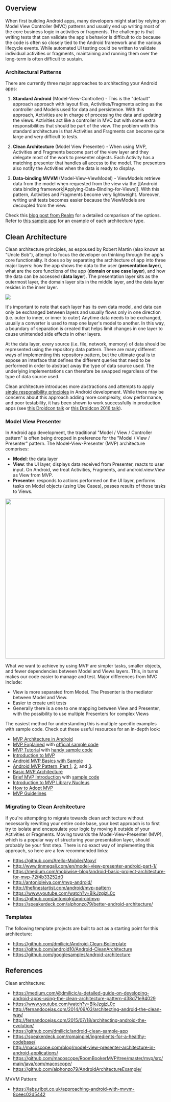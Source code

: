 ## Overview

When first building Android apps, many developers might start by relying on Model View Controller (MVC) patterns and usually end up writing most of the core business logic in activities or fragments.  The challenge is that writing tests that can validate the app's behavior is difficult to do because the code is often so closely tied to the Android framework and the various lifecycle events.  While automated UI testing could be written to validate individual activities or fragments, maintaining and running them over the long-term is often difficult to sustain.

### Architectural Patterns

There are currently three major approaches to architecting your Android apps:

 1. **Standard Android** (Model-View-Controller) - This is the "default" approach approach with layout files, Activities/Fragments acting as the controller and Models used for data and persistence. With this approach, Activities are in charge of processing the data and updating the views. Activities act like a controller in MVC but with some extra responsibilities that should be part of the view. The problem with this standard architecture is that Activities and Fragments can become quite large and very difficult to tests.

 2. **Clean Architecture** (Model View Presenter) - When using MVP, Activities and Fragments become part of the view layer and they delegate most of the work to presenter objects. Each Activity has a matching presenter that handles all access to the model. The presenters also notify the Activities when the data is ready to display. 

 3. **Data-binding MVVM** (Model-View-ViewModel) - ViewModels retrieve data from the model when requested from the view via the [[Android data binding framework|Applying-Data-Binding-for-Views]]. With this pattern, Activities and Fragments become very lightweight. Moreover, writing unit tests becomes easier because the ViewModels are decoupled from the view.

Check this [blog post from Realm](https://realm.io/news/eric-maxwell-mvc-mvp-and-mvvm-on-android/) for a detailed comparison of the options. Refer to [this sample app](https://github.com/ivacf/archi) for an example of each architecture type. 

## Clean Architecture

Clean architecture principles, as espoused by Robert Martin (also known as "Uncle Bob"), attempt to focus the developer on thinking through the app's core functionality.  It does so by separating the architecture of app into three major layers: how the app shows the data to the user (**presentation layer**), what are the core functions of the app (**domain or use case layer**), and how the data can be accessed (**data layer**).  The presentation layer sits as the outermost layer, the domain layer sits in the middle layer, and the data layer resides in the inner layer.  

<img src="http://i.imgur.com/tJxzrx2.png" />

It's important to note that each layer has its own data model, and data can only be exchanged between layers and usually flows only in one direction (i.e. outer to inner, or inner to outer)  Anytime data needs to be exchanged, usually a converter is used to map one layer's model to another.  In this way, a boundary of separation is created that helps limit changes in one layer to cause unintended side effects in other layers.

At the data layer, every source (i.e. file, network, memory) of data should be represented using the repository data pattern.  There are many different ways of implementing this repository pattern, but the ultimate goal is to expose an interface that defines the different queries that need to be performed in order to abstract away the type of data source used.  The underlying implementations can therefore be swapped regardless of the type of data source used.

Clean architecture introduces more abstractions and attempts to apply [single responsibility principles](https://en.wikipedia.org/wiki/Single_responsibility_principle) in Android development.  While there may be concerns about this approach adding more complexity, slow performance, and poor testability, it has been shown to work successfully in production apps (see [this Droidcon talk](https://www.youtube.com/watch?v=-oZswd1j5H0) or [this Droidcon 2016 talk](https://www.youtube.com/watch?v=R89ufpJI3SY)).

### Model View Presenter

In Android app development, the traditional "Model / View / Controller pattern" is often being dropped in preference for the "Model / View / Presenter" pattern. The Model-View-Presenter (MVP) architecture comprises:

 * **Model**: the data layer
 * **View**: the UI layer, displays data received from Presenter, reacts to user input. On Android, we treat Activities, Fragments, and android.view.View as View from MVP.
 * **Presenter**: responds to actions performed on the UI layer, performs tasks on Model objects (using Use Cases), passes results of those tasks to Views.

<img src="http://i.imgur.com/5WLQno7.png" width="500" />

What we want to achieve by using MVP are simpler tasks, smaller objects, and fewer dependencies between Model and Views layers. This, in turns makes our code easier to manage and test. Major differences from MVC include:

* View is more separated from Model. The Presenter is the mediator between Model and View.
* Easier to create unit tests
* Generally there is a one to one mapping between View and Presenter, with the possibility to use multiple Presenters for complex Views

The easiest method for understanding this is multiple specific examples with sample code. Check out these useful resources for an in-depth look:

 * [MVP Architecture in Android](http://macoscope.com/blog/model-view-presenter-architecture-in-android-applications/)
 * [MVP Explained](https://medium.com/upday-devs/android-architecture-patterns-part-2-model-view-presenter-8a6faaae14a5#.u53s2u5gu) with [official sample code](https://github.com/googlesamples/android-architecture/tree/todo-mvp-rxjava/)
 * [MVP Tutorial](https://medium.com/@be.betr.codr/android-mvp-survival-guide-b2094ab79f78#.ee4ajr7pz) with [handy sample code](https://github.com/WillyShakes/NetflixShows)
 * [Introduction to MVP](https://code.tutsplus.com/tutorials/an-introduction-to-model-view-presenter-on-android--cms-26162)
 * [Android MVP Basics with Sample](https://android.jlelse.eu/android-mvp-basics-w-sample-app-3698e33ab9db)
 * [Android MVP Pattern, Part 1](http://www.tinmegali.com/en/model-view-presenter-android-part-1/), [2](http://www.tinmegali.com/en/model-view-presenter-mvp-in-android-part-2/), and [3](http://www.tinmegali.com/en/model-view-presenter-mvp-in-android-part-3/). 
 * [Basic MVP Architecture](https://medium.com/mobiwise-blog/android-basic-project-architecture-for-mvp-72f4b33252d0#.dcco0jo19)
 * [Brief MVP Introduction](https://antonioleiva.com/mvp-android/) with [sample code](https://github.com/antoniolg/androidmvp)
 * [Introduction to MVP Library Nucleus](http://konmik.com/post/introduction_to_model_view_presenter_on_android/)
 * [How to Adopt MVP](https://code.tutsplus.com/tutorials/how-to-adopt-model-view-presenter-on-android--cms-26206)
 * [MVP Guidelines](https://medium.com/@cervonefrancesco/model-view-presenter-android-guidelines-94970b430ddf#.uzpd446ez)

### Migrating to Clean Architecture

If you're attempting to migrate towards clean architecture without necessarily rewriting your entire code base, your best approach is to first try to isolate and encapsulate your logic by moving it outside of your Activities or Fragments.  Moving towards the Model-View-Presenter (MVP), which is a popular way of structuring your presentation layer, should probably be your first step.  There is no exact way of implementing this approach, so here are a few recommended links:

* <https://github.com/Arello-Mobile/Moxy/>
* <http://www.tinmegali.com/en/model-view-presenter-android-part-1/>
* <https://medium.com/mobiwise-blog/android-basic-project-architecture-for-mvp-72f4b33252d0>
* <http://antonioleiva.com/mvp-android/>
* <http://thefinestartist.com/android/mvp-pattern>
* <https://www.youtube.com/watch?v=BlkJzgjzL0c>
* <https://github.com/antoniolg/androidmvp>
* <https://speakerdeck.com/alphonzo79/better-android-architecture/>

### Templates

The following template projects are built to act as a starting point for this architecture:

 * <https://github.com/dmilicic/Android-Clean-Boilerplate>
 * <https://github.com/android10/Android-CleanArchitecture>
 * <https://github.com/googlesamples/android-architecture>

## References

Clean architecture:

* <https://medium.com/@dmilicic/a-detailed-guide-on-developing-android-apps-using-the-clean-architecture-pattern-d38d71e94029>
* <https://www.youtube.com/watch?v=BlkJzgjzL0c>
* <http://fernandocejas.com/2014/09/03/architecting-android-the-clean-way/>
* <http://fernandocejas.com/2015/07/18/architecting-android-the-evolution/>
* <https://github.com/dmilicic/android-clean-sample-app>
* <https://speakerdeck.com/romainpiel/ingredients-for-a-healthy-codebase/>
* <http://macoscope.com/blog/model-view-presenter-architecture-in-android-applications/>
* <https://github.com/macoscope/RoomBookerMVP/tree/master/mvp/src/main/java/com/macoscope/>
* <https://github.com/alphonzo79/AndroidArchitectureExample/>

MVVM Pattern:
* <https://labs.ribot.co.uk/approaching-android-with-mvvm-8ceec02d5442>

